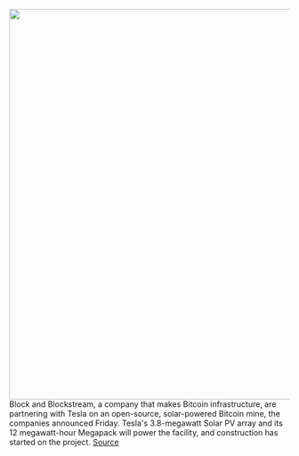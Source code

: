 <img src='https://cdn.vox-cdn.com/thumbor/SbRyHq816xYD7XLARvCdFEU7MoQ=/0x0:3000x2000/1200x800/filters:focal(1260x760:1740x1240)/cdn.vox-cdn.com/uploads/chorus_image/image/70726760/acastro_170726_1777_0007_v2.0.jpg' width='700px' /><br/>
Block and Blockstream, a company that makes Bitcoin infrastructure, are partnering with Tesla on an open-source, solar-powered Bitcoin mine, the companies announced Friday. Tesla's 3.8-megawatt Solar PV array and its 12 megawatt-hour Megapack will power the facility, and construction has started on the project.
<a href='https://www.theverge.com/2022/4/8/23016553/block-blockstream-tesla-solar-bitcoin-mine-texas'> Source <a/>